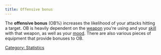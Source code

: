 ```yaml
---
title: Offensive bonus
---
```


The **offensive bonus** (OB%) increases the likelihood of your attacks
hitting a target. OB is heavily dependent on the
[weapon](weapon "wikilink") you're using and your
[skill](skill "wikilink") with that weapon, as well as your
[mood](mood "wikilink"). There are also various pieces of equipment that
provide bonuses to OB.

[Category: Statistics](Category:_Statistics "wikilink")